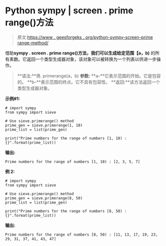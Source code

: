 # Python sympy | screen . prime range()方法

> 原文:[https://www . geesforgeks . org/python-sympy-screen-prime range-method/](https://www.geeksforgeeks.org/python-sympy-sieve-primerange-method/)

借助**sympy . screen . prime range()**方法，我们可以生成给定范围**【a，b)** 的所有素数。它返回一个类型生成器对象，该对象可以被转换为一个列表以供进一步操作。

> **语法:**筛. primerange(a，b)
> **参数:**
> **a–**它表示范围的开始。它是包容的。
> **b–**表示范围的终点。它不具有包容性。
> **返回:**该方法返回一个类型生成器对象。

**示例#1:**

```
# import sympy 
from sympy import sieve

# Use sieve.primerange() method 
prime_gen = sieve.primerange(1, 10) 
prime_list = list(prime_gen)

print("Prime numbers for the range of numbers [1, 10) : {}".format(prime_list))  
```

**输出:**

```
Prime numbers for the range of numbers [1, 10) : [2, 3, 5, 7]

```

**例 2:**

```
# import sympy 
from sympy import sieve

# Use sieve.primerange() method 
prime_gen = sieve.primerange(8, 50) 
prime_list = list(prime_gen)

print("Prime numbers for the range of numbers [8, 50) : {}".format(prime_list))      
```

**输出:**

```
Prime numbers for the range of numbers [8, 50) : [11, 13, 17, 19, 23, 29, 31, 37, 41, 43, 47]

```